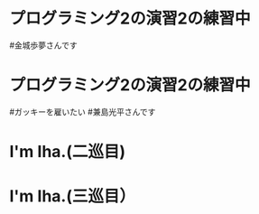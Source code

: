 # プログラミング2の演習2の練習中
#金城歩夢さんです

# プログラミング2の演習2の練習中
#ガッキーを雇いたい
#兼島光平さんです
# I'm Iha.(二巡目)
# I'm Iha.(三巡目）